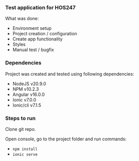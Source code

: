 ### Test application for HOS247

What was done:

- Environment setup
- Project creation / configuration
- Create app functionality
- Styles
- Manual test / bugfix


### Dependencies

Project was created and tested using following dependencies:

- NodeJS v20.9.0
- NPM v10.2.3
- Angular v16.0.0
- Ionic v7.0.0
- Ionic/cli v7.1.5


### Steps to run

Clone git repo.

Open console, go to the project folder and run commands:

- `npm install`
- `ionic serve`
